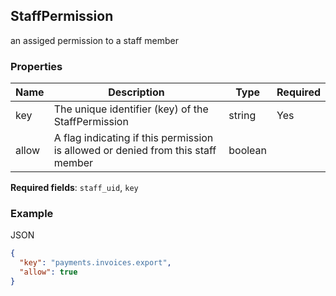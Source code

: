 ## StaffPermission

an assiged permission to a staff member

### Properties

| Name | Description | Type | Required |
| --- | --- | --- | --- |
| key | The unique identifier (key) of the StaffPermission | string | Yes |
| allow | A flag indicating if this permission is allowed or denied from this staff member | boolean |  |

**Required fields**: `staff_uid`, `key`

### Example

JSON

```json
{
  "key": "payments.invoices.export",
  "allow": true
}
```